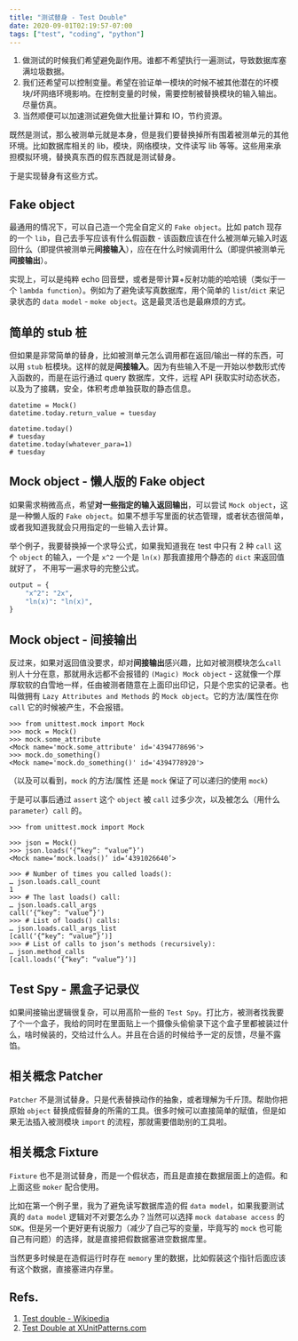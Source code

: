 ```yaml
---
title: "测试替身 - Test Double"
date: 2020-09-01T02:19:57-07:00
tags: ["test", "coding", "python"]
---
```



1. 做测试的时候我们希望避免副作用。谁都不希望执行一遍测试，导致数据库塞满垃圾数据。
2. 我们还希望可以控制变量。希望在验证单一模块的时候不被其他潜在的坏模块/坏网络环境影响。在控制变量的时候，需要控制被替换模块的输入输出。尽量仿真。
3. 当然顺便可以加速测试避免做大批量计算和 IO，节约资源。

既然是测试，那么被测单元就是本身，但是我们要替换掉所有围着被测单元的其他环境。比如数据库相关的 lib，模块，网络模块，文件读写 lib 等等。这些用来承担模拟环境，替换真东西的假东西就是测试替身。

于是实现替身有这些方式。

## Fake object

最通用的情况下，可以自己造一个完全自定义的 `Fake object`。比如 patch 现存的一个 `lib`，自己去手写应该有什么假函数 - 该函数应该在什么被测单元输入时返回什么（即提供被测单元**间接输入**），应在在什么时候调用什么（即提供被测单元**间接输出**）。


实现上，可以是纯粹 echo 回音壁，或者是带计算+反射功能的哈哈镜（类似于一个 `lambda function`）。例如为了避免读写真数据库，用个简单的 `list`/`dict` 来记录状态的 `data model` - `moke object`。这是最灵活也是最麻烦的方式。

## 简单的 stub 桩

但如果是非常简单的替身，比如被测单元怎么调用都在返回/输出一样的东西，可以用 `stub` 桩模块。这样的就是**间接输入**。因为有些输入不是一开始以参数形式传入函数的，而是在运行通过 query 数据库，文件，远程 API 获取实时动态状态，以及为了接耦，安全，体积考虑单独获取的静态信息。

```python3
datetime = Mock()
datetime.today.return_value = tuesday

datetime.today()
# tuesday
datetime.today(whatever_para=1)
# tuesday
```

## Mock object - 懒人版的 Fake object

如果需求稍微高点，希望**对一些指定的输入返回输出**，可以尝试 `Mock object`，这是一种懒人版的 `Fake object`。如果不想手写里面的状态管理，或者状态很简单，或者我知道我就会只用指定的一些输入去计算。

举个例子，我要替换掉一个求导公式，如果我知道我在 test 中只有 2 种 `call` 这个 `object` 的输入，一个是 `x^2` 一个是 `ln(x)` 那我直接用个静态的 `dict` 来返回值就好了， 不用写一遍求导的完整公式。

```python
output = {
    "x^2": "2x",
    "ln(x)": "ln(x)",
}
```

## Mock object - 间接输出

反过来，如果对返回值没要求，却对**间接输出**感兴趣，比如对被测模块怎么`call` 别人十分在意，那就用永远都不会报错的 `(Magic) Mock object` - 这就像一个厚厚软软的白雪地一样，任由被测者随意在上面印出印记，只是个忠实的记录者。也叫做拥有 `Lazy Attributes and Methods` 的 `Mock object`。它的方法/属性在你 `call` 它的时候被产生，不会报错。

```python3
>>> from unittest.mock import Mock
>>> mock = Mock()
>>> mock.some_attribute
<Mock name='mock.some_attribute' id='4394778696'>
>>> mock.do_something()
<Mock name='mock.do_something()' id='4394778920'>
```
（以及可以看到，`mock` 的方法/属性 还是 `mock` 保证了可以递归的使用 `mock`）


于是可以事后通过 `assert` 这个 `object` 被 `call` 过多少次，以及被怎么（用什么 `parameter`）`call` 的。

```python3
>>> from unittest.mock import Mock

>>> json = Mock()
>>> json.loads(‘{“key”: “value”}’)
<Mock name=‘mock.loads()’ id=‘4391026640’>

>>> # Number of times you called loads():
… json.loads.call_count
1
>>> # The last loads() call:
… json.loads.call_args
call(‘{“key”: “value”}’)
>>> # List of loads() calls:
… json.loads.call_args_list
[call(‘{“key”: “value”}’)]
>>> # List of calls to json’s methods (recursively):
… json.method_calls
[call.loads(‘{“key”: “value”}’)]
```

## Test Spy - 黑盒子记录仪

如果间接输出逻辑很复杂，可以用高阶一些的 `Test Spy`。打比方，被测者找我要了个一个盒子，我给的同时在里面贴上一个摄像头偷偷录下这个盒子里都被装过什么，啥时候装的，交给过什么人。并且在合适的时候给予一定的反馈，尽量不露馅。

## 相关概念 Patcher

`Patcher` 不是测试替身。只是代表替换动作的抽象，或者理解为千斤顶。帮助你把原始 `object` 替换成假替身的所需的工具。很多时候可以直接简单的赋值，但是如果无法插入被测模块 `import` 的流程，那就需要借助别的工具啦。

## 相关概念 Fixture

`Fixture` 也不是测试替身，而是一个假状态，而且是直接在数据层面上的造假。和上面这些 `moker` 配合使用。

比如在第一个例子里，我为了避免读写数据库造的假 `data model`，如果我要测试真的 `data model` 逻辑对不对要怎么办？当然可以选择 `mock database access` 的 `SDK`。但是另一个更好更有说服力（减少了自己写的变量，毕竟写的 `mock` 也可能自己有问题）的选择，就是直接把假数据塞进空数据库里。

当然更多时候是在造假运行时存在 `memory` 里的数据，比如假装这个指针后面应该有这个数据，直接塞进内存里。

## Refs.

1. [Test double - Wikipedia](https://en.wikipedia.org/wiki/Test_double)
2. [Test Double at XUnitPatterns.com](http://xunitpatterns.com/Test%20Double.html)